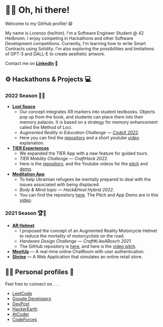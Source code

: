 # 👋🏼 Oh, hi there!

  Welcome to my GitHub profile! 😄 
  
  My name is Lorenzo (he/him). I'm a Software Engineer Student @ 42 Heilbronn. 
  I enjoy competing in Hackathons and other Software Development competitions.
  Currently, I'm learning how to write Smart Contracts using Solidity. I'm also exploring the possibilities and limitations of GPT-3 and DALL-E to create aesthetic artwork.
  
  Contact me on [**LinkedIn**](https://www.linkedin.com/in/lorenfiorini/)  💼


## ⚙️ Hackathons & Projects 💻

### 2022 Season 🥇🌳
  - [**Lool Space**](https://sites.google.com/view/lool-space/)
    - Our concept integrates XR markers into student textbooks. Objects pop up from the book, and students can place them into their memory palaces. It is based on a strategy for memory enhancement called the Method of Loci.
    - *Augmented Reality in Education Challenge — [*CodeX 2022*](https://www.linkedin.com/company/hack-codex/).*
    - Here you can find the [repository](https://github.com/ausmoons/LoolSpace) and a short youtube [video](https://youtu.be/nJZ_yA2eDYE) explanation.
  - [**TIER Experiences**](https://crafthack2022.netlify.app/)
    - We expanded the TIER App with a new feature for guided tours.
    - *TIER Mobility Challenge — CraftHack 2022.*
    - Here is the [repository](https://github.com/LorenFiorini/CraftHack-2022), and the Youtube videos for the [pitch](https://youtu.be/4WlfS5RtbKo) and [demo](https://www.youtube.com/shorts/WRaWOy2rt78).
  - [**Meditation App**](https://lorenfiorini.github.io/meditation_app/)
    - To help Ukrainian refugees be mentally prepared to deal with the issues associated with being displaced. 
    - *Body & Mind topic — Hack&Heal Hybrid 2022.*
    - You can find the repository [here](https://github.com/LorenFiorini/meditation_app). The Pitch and App Demo are in this [video](https://youtu.be/mVrvba9kJQ8).

### 2021 Season 🏆🌱
  - [**AR Helmet**](https://lorenfiorini.github.io/LikeABosch-WebApp/#/)  
    - I proposed the concept of an Augmented Reality Motorcycle Helmet to reduce the mortality of motorcyclists on the road. 
    - *Hardware Design Challenge — Craft#LikeABosch 2021.*
    - The GitHub repository is [here](https://github.com/LorenFiorini/Craft-LikeABosch), and here is the [video pitch](https://youtu.be/NCZh9Ra49hU).
  - [**MeetUp**](https://fir-amazing-web-codelab.firebaseapp.com/) — A real-time online ChatRoom with user authentication.
  - [**Shrine**](https://lorenfiorini.github.io/Shrine-WebApp/) — A Web Application that simulates an online retail store.

## 👨‍💻 Personal profiles 🐯

  Feel free to connect on . . .
  - [LeetCode](https://leetcode.com/lorenfiorini/)
  - [Google Developers](https://g.dev/LorenFiorini)
  - [DevPost](https://devpost.com/LorenzoFiorini)
  - [HackerEarth](https://www.hackerearth.com/@lorenfiorini)
  - [AtCoder](https://atcoder.jp/users/LorenFiorini)
  - [CodeForces](https://codeforces.com/profile/LorenFiorini)
  

<!---
[![Top Langs](https://github-readme-stats.vercel.app/api/top-langs/LorenFiorinianuraghazra&layout=compact)](https://github.com/anuraghazra/github-readme-stats) 

  - [**Personal WebApp**](https://lorenfiorini.github.io/#/) — This will be my personal web page 

LorenFiorini/LorenFiorini is a ✨ special ✨ repository because its `README.md` (this file) appears on your GitHub profile.
You can click the Preview link to take a look at your changes.
--->
